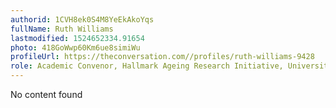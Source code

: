 ```yaml
---
authorid: 1CVH8ek0S4M8YeEkAkoYqs
fullName: Ruth Williams
lastmodified: 1524652334.91654
photo: 418GoWwp60Km6ue8simiWu
profileUrl: https://theconversation.com//profiles/ruth-williams-9428
role: Academic Convenor, Hallmark Ageing Research Initiative, University of Melbourne
---
```

No content found